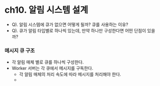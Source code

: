 # ch10. 알림 시스템 설계
- Q). 알림 시스템에 큐가 없으면 어떻게 될까? 큐를 사용하는 이유?
- Q). 큐가 알림 타입별로 하나씩 있는데, 만약 하나만 구성한다면 어떤 단점이 있을까?

### 메시지 큐 구조
- 각 알림 매체 별로 큐를 하나씩 구성한다.
- Worker 서버는 각 큐에서 메시지를 구독한다.
  - 각 알림 매체의 처리 속도에 따라 메시지를 처리해야 한다.
  - 
